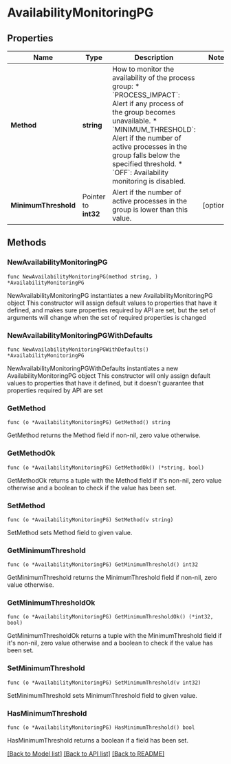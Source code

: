 # AvailabilityMonitoringPG

## Properties

Name | Type | Description | Notes
------------ | ------------- | ------------- | -------------
**Method** | **string** | How to monitor the availability of the process group:   * &#x60;PROCESS_IMPACT&#x60;: Alert if any process of the group becomes unavailable.  * &#x60;MINIMUM_THRESHOLD&#x60;: Alert if the number of active processes in the group falls below the specified threshold.  * &#x60;OFF&#x60;: Availability monitoring is disabled. | 
**MinimumThreshold** | Pointer to **int32** | Alert if the number of active processes in the group is lower than this value. | [optional] 

## Methods

### NewAvailabilityMonitoringPG

`func NewAvailabilityMonitoringPG(method string, ) *AvailabilityMonitoringPG`

NewAvailabilityMonitoringPG instantiates a new AvailabilityMonitoringPG object
This constructor will assign default values to properties that have it defined,
and makes sure properties required by API are set, but the set of arguments
will change when the set of required properties is changed

### NewAvailabilityMonitoringPGWithDefaults

`func NewAvailabilityMonitoringPGWithDefaults() *AvailabilityMonitoringPG`

NewAvailabilityMonitoringPGWithDefaults instantiates a new AvailabilityMonitoringPG object
This constructor will only assign default values to properties that have it defined,
but it doesn't guarantee that properties required by API are set

### GetMethod

`func (o *AvailabilityMonitoringPG) GetMethod() string`

GetMethod returns the Method field if non-nil, zero value otherwise.

### GetMethodOk

`func (o *AvailabilityMonitoringPG) GetMethodOk() (*string, bool)`

GetMethodOk returns a tuple with the Method field if it's non-nil, zero value otherwise
and a boolean to check if the value has been set.

### SetMethod

`func (o *AvailabilityMonitoringPG) SetMethod(v string)`

SetMethod sets Method field to given value.


### GetMinimumThreshold

`func (o *AvailabilityMonitoringPG) GetMinimumThreshold() int32`

GetMinimumThreshold returns the MinimumThreshold field if non-nil, zero value otherwise.

### GetMinimumThresholdOk

`func (o *AvailabilityMonitoringPG) GetMinimumThresholdOk() (*int32, bool)`

GetMinimumThresholdOk returns a tuple with the MinimumThreshold field if it's non-nil, zero value otherwise
and a boolean to check if the value has been set.

### SetMinimumThreshold

`func (o *AvailabilityMonitoringPG) SetMinimumThreshold(v int32)`

SetMinimumThreshold sets MinimumThreshold field to given value.

### HasMinimumThreshold

`func (o *AvailabilityMonitoringPG) HasMinimumThreshold() bool`

HasMinimumThreshold returns a boolean if a field has been set.


[[Back to Model list]](../README.md#documentation-for-models) [[Back to API list]](../README.md#documentation-for-api-endpoints) [[Back to README]](../README.md)


